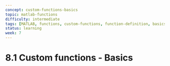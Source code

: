 ```yaml
---
concept: custom-functions-basics
topic: matlab-functions
difficulty: intermediate
tags: [MATLAB, functions, custom-functions, function-definition, basics]
status: learning
week: 7
---
```


# 8.1 Custom functions - Basics